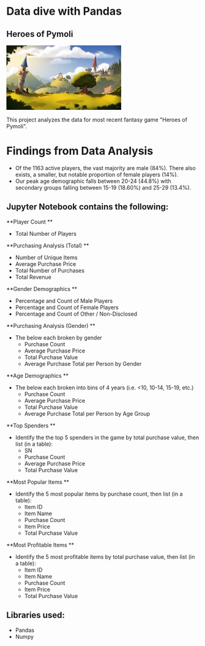 # Data dive with Pandas
## Heroes of Pymoli

![Fantasy](Images/Heros_of_pymoli.png)

This project analyzes the data for most recent fantasy game "Heroes of Pymoli".

# Findings from Data Analysis
-	Of the 1163 active players, the vast majority are male (84%). There also exists, a smaller, but notable proportion of female players (14%).
-	Our peak age demographic falls between 20-24 (44.8%) with secondary groups falling between 15-19 (18.60%) and 25-29 (13.4%).

## Jupyter Notebook contains the following:

**Player Count **

* Total Number of Players

**Purchasing Analysis (Total) **

* Number of Unique Items
* Average Purchase Price
* Total Number of Purchases
* Total Revenue

**Gender Demographics **

* Percentage and Count of Male Players
* Percentage and Count of Female Players
* Percentage and Count of Other / Non-Disclosed

**Purchasing Analysis (Gender) **

* The below each broken by gender
  * Purchase Count
  * Average Purchase Price
  * Total Purchase Value
  * Average Purchase Total per Person by Gender

**Age Demographics **

* The below each broken into bins of 4 years (i.e. &lt;10, 10-14, 15-19, etc.)
  * Purchase Count
  * Average Purchase Price
  * Total Purchase Value
  * Average Purchase Total per Person by Age Group

**Top Spenders **

* Identify the the top 5 spenders in the game by total purchase value, then list (in a table):
  * SN
  * Purchase Count
  * Average Purchase Price
  * Total Purchase Value

**Most Popular Items **

* Identify the 5 most popular items by purchase count, then list (in a table):
  * Item ID
  * Item Name
  * Purchase Count
  * Item Price
  * Total Purchase Value

**Most Profitable Items **

* Identify the 5 most profitable items by total purchase value, then list (in a table):
  * Item ID
  * Item Name
  * Purchase Count
  * Item Price
  * Total Purchase Value

## Libraries used:
- Pandas 
- Numpy
